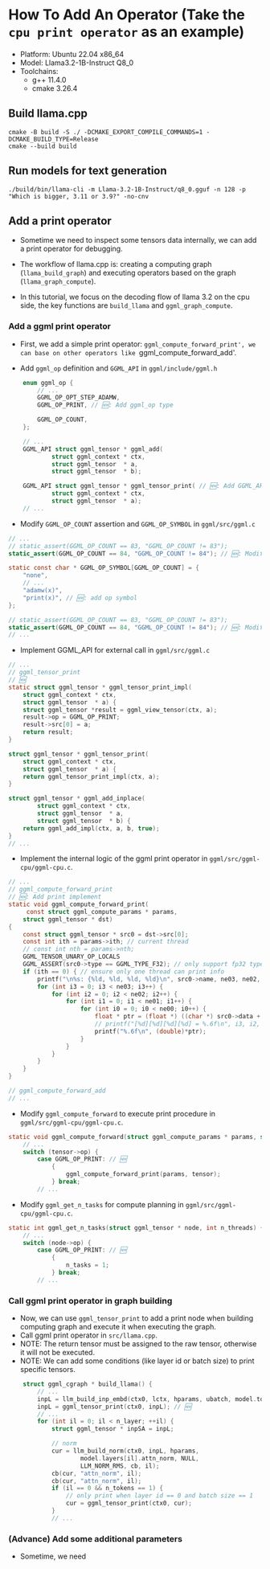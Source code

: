 # How To Add An Operator (Take the `cpu print operator` as an example)
- Platform: Ubuntu 22.04 x86_64
- Model: Llama3.2-1B-Instruct Q8_0
- Toolchains: 
    - g++ 11.4.0
    - cmake 3.26.4


## Build llama.cpp
```shell
cmake -B build -S ./ -DCMAKE_EXPORT_COMPILE_COMMANDS=1 -DCMAKE_BUILD_TYPE=Release
cmake --build build
```

## Run models for text generation
```shell
./build/bin/llama-cli -m Llama-3.2-1B-Instruct/q8_0.gguf -n 128 -p "Which is bigger, 3.11 or 3.9?" -no-cnv
```

## Add a print operator
- Sometime we need to inspect some tensors data internally, we can add a print operator for debugging.

- The workflow of llama.cpp is: creating a computing graph (`llama_build_graph`) and executing operators based on the graph (`llama_graph_compute`).

- In this tutorial, we focus on the decoding flow of llama 3.2 on the cpu side, the key functions are `build_llama` and `ggml_graph_compute`.

### Add a ggml print operator
- First, we add a simple print operator: `ggml_compute_forward_print', we can base on other operators like `ggml_compute_forward_add'.

- Add `ggml_op` definition and `GGML_API` in `ggml/include/ggml.h`
```c
    enum ggml_op {
        // ...
        GGML_OP_OPT_STEP_ADAMW,
        GGML_OP_PRINT, // 🆕: Add ggml_op type

        GGML_OP_COUNT,
    };

    // ...
    GGML_API struct ggml_tensor * ggml_add(
            struct ggml_context * ctx,
            struct ggml_tensor  * a,
            struct ggml_tensor  * b);

    GGML_API struct ggml_tensor * ggml_tensor_print( // 🆕: Add GGML_API
            struct ggml_context * ctx,
            struct ggml_tensor  * a);
    // ...
```

- Modify `GGML_OP_COUNT` assertion and `GGML_OP_SYMBOL` in `ggml/src/ggml.c`
```c
// ...
// static_assert(GGML_OP_COUNT == 83, "GGML_OP_COUNT != 83");
static_assert(GGML_OP_COUNT == 84, "GGML_OP_COUNT != 84"); // 🆕: Modify GGML_OP_COUNT

static const char * GGML_OP_SYMBOL[GGML_OP_COUNT] = {
    "none",
    // ...
    "adamw(x)",
    "print(x)", // 🆕: add op symbol
};

// static_assert(GGML_OP_COUNT == 83, "GGML_OP_COUNT != 83");
static_assert(GGML_OP_COUNT == 84, "GGML_OP_COUNT != 84"); // 🆕: Modify GGML_OP_COUNT
// ...
```

- Implement GGML_API for external call in `ggml/src/ggml.c`
```c
// ...
// ggml_tensor_print
// 🆕
static struct ggml_tensor * ggml_tensor_print_impl(
    struct ggml_context * ctx,
    struct ggml_tensor  * a) {
    struct ggml_tensor *result = ggml_view_tensor(ctx, a);
    result->op = GGML_OP_PRINT;
    result->src[0] = a;
    return result;
}

struct ggml_tensor * ggml_tensor_print(
    struct ggml_context * ctx,
    struct ggml_tensor  * a) {
    return ggml_tensor_print_impl(ctx, a);
}

struct ggml_tensor * ggml_add_inplace(
        struct ggml_context * ctx,
        struct ggml_tensor  * a,
        struct ggml_tensor  * b) {
    return ggml_add_impl(ctx, a, b, true);
}
// ...
```

- Implement the internal logic of the ggml print operator in `ggml/src/ggml-cpu/ggml-cpu.c`.
```c
// ...
// ggml_compute_forward_print
// 🆕: Add print implement
static void ggml_compute_forward_print(
     const struct ggml_compute_params * params,
    struct ggml_tensor * dst)
{
    const struct ggml_tensor * src0 = dst->src[0];
    const int ith = params->ith; // current thread
    // const int nth = params->nth;
    GGML_TENSOR_UNARY_OP_LOCALS
    GGML_ASSERT(src0->type == GGML_TYPE_F32); // only support fp32 type
    if (ith == 0) { // ensure only one thread can print info
        printf("\n%s: {%ld, %ld, %ld, %ld}\n", src0->name, ne03, ne02, ne01, ne00);
        for (int i3 = 0; i3 < ne03; i3++) {
            for (int i2 = 0; i2 < ne02; i2++) {
                for (int i1 = 0; i1 < ne01; i1++) {
                    for (int i0 = 0; i0 < ne00; i0++) {
                        float * ptr = (float *) ((char *) src0->data + (i3*nb03) + (i2*nb02) + (i1*nb01) + (i0*nb00));
                        // printf("[%d][%d][%d][%d] = %.6f\n", i3, i2, i1, i0, (double)*ptr);
                        printf("%.6f\n", (double)*ptr);
                    }
                }
            }
        }
    }
}

// ggml_compute_forward_add
// ...
```

- Modify `ggml_compute_forward` to execute print procedure in `ggml/src/ggml-cpu/ggml-cpu.c`.
```c
static void ggml_compute_forward(struct ggml_compute_params * params, struct ggml_tensor * tensor) {
    // ...
    switch (tensor->op) {
        case GGML_OP_PRINT: // 🆕
            {
                ggml_compute_forward_print(params, tensor);
            } break;
        // ...
```

- Modify `ggml_get_n_tasks` for compute planning in `ggml/src/ggml-cpu/ggml-cpu.c`.
```c
static int ggml_get_n_tasks(struct ggml_tensor * node, int n_threads) {
    // ...
    switch (node->op) {
        case GGML_OP_PRINT: // 🆕
            {
                n_tasks = 1;
            } break;
        // ...
```

### Call ggml print operator in graph building
- Now, we can use `ggml_tensor_print` to add a print node when building computing graph and execute it when executing the graph.
- Call ggml print operator in `src/llama.cpp`.
- NOTE: The return tensor must be assigned to the raw tensor, otherwise it will not be executed.
- NOTE: We can add some conditions (like layer id or batch size) to print specific tensors.
```cpp
    struct ggml_cgraph * build_llama() {
        // ...
        inpL = llm_build_inp_embd(ctx0, lctx, hparams, ubatch, model.tok_embd, cb);
        inpL = ggml_tensor_print(ctx0, inpL); // 🆕
        // ... 
        for (int il = 0; il < n_layer; ++il) {
            struct ggml_tensor * inpSA = inpL;

            // norm
            cur = llm_build_norm(ctx0, inpL, hparams,
                    model.layers[il].attn_norm, NULL,
                    LLM_NORM_RMS, cb, il);
            cb(cur, "attn_norm", il);
            cb(cur, "attn_norm", il);
            if (il == 0 && n_tokens == 1) {
                // only print when layer id == 0 and batch size == 1
                cur = ggml_tensor_print(ctx0, cur);
            }
            // ...
```

### (Advance) Add some additional parameters
- Sometime, we need 
